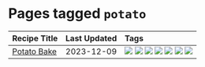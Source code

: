 # Pages tagged `potato`

|Recipe Title|Last Updated|Tags
|:---|:---|:---|
|[Potato Bake](../recipes/potatobake.md)|2023-12-09|[![](https://img.shields.io/badge/tag-baked-1754e4)](../tags/baked.md) [![](https://img.shields.io/badge/tag-cheesey-062ab)](../tags/cheesey.md) [![](https://img.shields.io/badge/tag-dairy-6d71)](../tags/dairy.md) [![](https://img.shields.io/badge/tag-potato-acaf3f)](../tags/potato.md) [![](https://img.shields.io/badge/tag-savoury-f53bfe)](../tags/savoury.md) [![](https://img.shields.io/badge/tag-sides-ad1215)](../tags/sides.md) [![](https://img.shields.io/badge/tag-vegetarian-427cd)](../tags/vegetarian.md)|